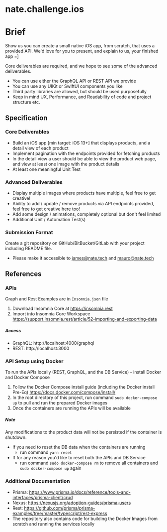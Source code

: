 # nate.challenge.ios

# Brief
Show us you can create a small native iOS app, from scratch, that uses a provided API.
We'd love for you to present, and explain to us, your finished app =]

Core deliverables are required, and we hope to see some of the advanced deliverables.
- You can use either the GraphQL API or REST API we provide
- You can use any UIKit or SwiftUI components you like
- Third party libraries are allowed, but should be used purposefully
- Keep in mind UX, Performance, and Readability of code and project structure etc.

## Specification

### Core Deliverables
- Build an iOS app [min target: iOS 13+] that displays products, and a detail view of each product
- Implement pagination with the endpoints provided for fetching products
- In the detail view a user should be able to view the product web page, and view at least one image with the product details
- At least one meaningful Unit Test

### Advanced Deliverables
- Display multiple images where products have multiple, feel free to get creative!
- Ability to add / update / remove products via API endpoints provided, feel free to get creative here too!
- Add some design / animations, completely optional but don't feel limited
- Additional Unit / Automation Test(s)

### Submission Format
Create a git repository on GitHub/BitBucket/GitLab with your project including README file.
- Please make it accessible to james@nate.tech and mauro@nate.tech

## References

### APIs
Graph and Rest Examples are in `Insomnia.json` file
1. Download Insomnia Core at https://insomnia.rest
2. Import into Insomnia Core Workspace https://support.insomnia.rest/article/52-importing-and-exporting-data

##### Access
- GraphQL: http://localhost:4000/graphql
- REST: http://localhost:3000

### API Setup using Docker
To run the APIs locally (REST, GraphQL, and the DB Service) - install Docker and Docker Compose
1. Follow the Docker Compose install guide (including the Docker install Pre-Eq) https://docs.docker.com/compose/install/
2. In the root directory of this project, run command `sudo docker-compose up` to pull and run the prepared Docker images
3. Once the containers are running the APIs will be available

##### Note
Any modifications to the product data will not be persisted if the container is shutdown.
- If you need to reset the DB data when the containers are running 
  - run command `yarn reset`
- If for any reason you'd like to reset both the APIs and DB Service
  - run command `sudo docker-compose rm` to remove all containers and `sudo docker-compose up` again

### Additional Documentation
- Prisma: https://www.prisma.io/docs/reference/tools-and-interfaces/prisma-client/crud
- Nexus: https://nexusjs.org/adoption-guides/prisma-users
- Rest: https://github.com/prisma/prisma-examples/tree/master/typescript/rest-express
- The repository also contains code for building the Docker Images from scratch and running the services locally 
